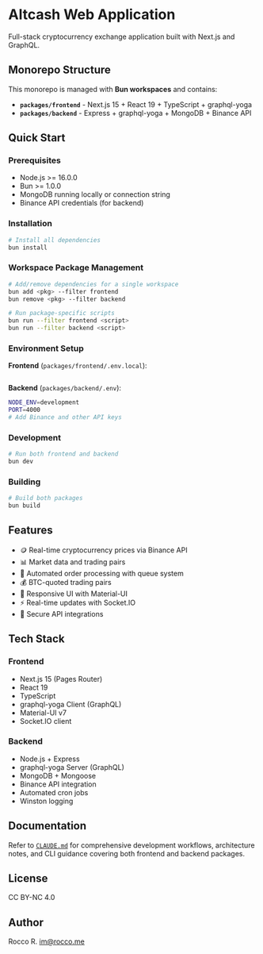 # Altcash Web Application

Full-stack cryptocurrency exchange application built with Next.js and GraphQL.

## Monorepo Structure

This monorepo is managed with **Bun workspaces** and contains:

- **`packages/frontend`** - Next.js 15 + React 19 + TypeScript + graphql-yoga
- **`packages/backend`** - Express + graphql-yoga + MongoDB + Binance API

## Quick Start

### Prerequisites

- Node.js >= 16.0.0
- Bun >= 1.0.0
- MongoDB running locally or connection string
- Binance API credentials (for backend)

### Installation

```bash
# Install all dependencies
bun install
```

### Workspace Package Management

```bash
# Add/remove dependencies for a single workspace
bun add <pkg> --filter frontend
bun remove <pkg> --filter backend

# Run package-specific scripts
bun run --filter frontend <script>
bun run --filter backend <script>
```

### Environment Setup

**Frontend** (`packages/frontend/.env.local`):

```bash

```

**Backend** (`packages/backend/.env`):

```bash
NODE_ENV=development
PORT=4000
# Add Binance and other API keys
```

### Development

```bash
# Run both frontend and backend
bun dev
```

### Building

```bash
# Build both packages
bun build
```

## Features

- 🪙 Real-time cryptocurrency prices via Binance API
- 📊 Market data and trading pairs
- 🛒 Automated order processing with queue system
- 💰 BTC-quoted trading pairs
- 📱 Responsive UI with Material-UI
- ⚡ Real-time updates with Socket.IO
- 🔐 Secure API integrations

## Tech Stack

### Frontend

- Next.js 15 (Pages Router)
- React 19
- TypeScript
- graphql-yoga Client (GraphQL)
- Material-UI v7
- Socket.IO client

### Backend

- Node.js + Express
- graphql-yoga Server (GraphQL)
- MongoDB + Mongoose
- Binance API integration
- Automated cron jobs
- Winston logging

## Documentation

Refer to [`CLAUDE.md`](./CLAUDE.md) for comprehensive development workflows, architecture notes, and CLI guidance covering both frontend and backend packages.

## License

CC BY-NC 4.0

## Author

Rocco R. <im@rocco.me>
